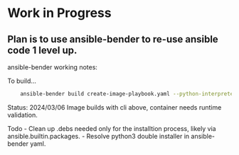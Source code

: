 # Work in Progress

## Plan is to use ansible-bender to re-use ansible code 1 level up.


ansible-bender working notes:

To build...
```bash
    ansible-bender build create-image-playbook.yaml --python-interpreter=/usr/bin/python3
```



Status: 
2024/03/06 Image builds with cli above, container needs runtime validation.


Todo    - Clean up .debs needed only for the installtion process, likely via ansible.builtin.packages.
        - Resolve python3 double installer in ansible-bender yaml.